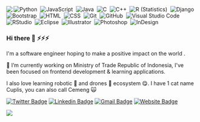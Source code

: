 <img align="left" src="https://github-readme-stats.vercel.app/api/top-langs/?username=januriawan">![Python](https://img.shields.io/badge/-Python-05122A?style=flat&logo=python)&nbsp;
![JavaScript](https://img.shields.io/badge/-JavaScript-05122A?style=flat&logo=javascript)&nbsp;
![Java](https://img.shields.io/badge/-Java-05122A?style=flat&logo=Java&logoColor=FFA518)&nbsp;
![C](https://img.shields.io/badge/-C-05122A?style=flat&logo=C&logoColor=A8B9CC)&nbsp;
![C++](https://img.shields.io/badge/-C++-05122A?style=flat&logo=C%2B%2B&logoColor=00599C)&nbsp;
![R (Statistics)](https://img.shields.io/badge/-R-05122A?style=flat&logo=R&logoColor=276DC3)&nbsp;
![Django](https://img.shields.io/badge/-Django-05122A?style=flat&logo=django&logoColor=092E20)\
![Bootstrap](https://img.shields.io/badge/-Bootstrap-05122A?style=flat&logo=bootstrap&logoColor=563D7C)&nbsp;
![HTML](https://img.shields.io/badge/-HTML-05122A?style=flat&logo=HTML5)&nbsp;
![CSS](https://img.shields.io/badge/-CSS-05122A?style=flat&logo=CSS3&logoColor=1572B6)&nbsp;
![Git](https://img.shields.io/badge/-Git-05122A?style=flat&logo=git)&nbsp;
![GitHub](https://img.shields.io/badge/-GitHub-05122A?style=flat&logo=github)&nbsp;
![Visual Studio Code](https://img.shields.io/badge/-Visual%20Studio%20Code-05122A?style=flat&logo=visual-studio-code&logoColor=007ACC)\
![RStudio](https://img.shields.io/badge/-RStudio-05122A?style=flat&logo=rstudio)&nbsp;
![Eclipse](https://img.shields.io/badge/-Eclipse-05122A?style=flat&logo=eclipse-ide&logoColor=2C2255)&nbsp;
![Illustrator](https://img.shields.io/badge/-Illustrator-05122A?style=flat&logo=adobe-illustrator)&nbsp;
![Photoshop](https://img.shields.io/badge/-Photoshop-05122A?style=flat&logo=adobe-photoshop)&nbsp;
![InDesign](https://img.shields.io/badge/-InDesign-05122A?style=flat&logo=adobe-indesign)
### Hi there 👋 ⚡⚡⚡

I'm a software engineer hoping to make a positive impact on the world .

:bow: I’m currently working on Ministry of Trade Republic of Indonesia, I've been focused on frontend development & learning applications.

I also love learning robotic :robot: and drones 🔭 ecosystem :yum:. I have 1 cat name Cuplis, you can also call Cemeng :scream_cat:

[![Twitter Badge](https://img.shields.io/badge/-Januriawan-1ca0f1?style=flat-square&logo=twitter&logoColor=white&link=https://twitter.com/januriawan)](https://twitter.com/januriawan)  [![Linkedin Badge](https://img.shields.io/badge/-Januriawan-blue?style=flat-square&logo=Linkedin&logoColor=white&link=https://www.linkedin.com/in/januriawan//)](https://www.linkedin.com/in/januriawan/)  [![Gmail Badge](https://img.shields.io/badge/-januriawan@protonmail.com-c14438?style=flat-square&logo=Gmail&logoColor=white&link=mailto:januriawan@protonmail.com)](mailto:januriawan@protonmail.com)  [![Website Badge](https://img.shields.io/badge/-januriawan.github.io-16a085?style=flat-square&logo=Website&logoColor=white&link=https://januriawan.github.io)](https://januriawan.github.io)
<!--
**januriawan/januriawan** is a ✨ _special_ ✨ repository because its `README.md` (this file) appears on your GitHub profile.

Here are some ideas to get you started:

- 🔭 I’m currently working on ...
- 🌱 I’m currently learning ...
- 👯 I’m looking to collaborate on ...
- 🤔 I’m looking for help with ...
- 💬 Ask me about ...
- 📫 How to reach me: ...
- 😄 Pronouns: ...
- ⚡ Fun fact: ...
--> 
<img align="left" src="https://github-readme-stats.vercel.app/api?username=januriawan&count_private=true&show_icons=true">
